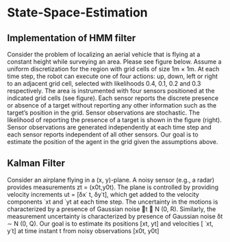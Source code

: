 # State-Space-Estimation
## Implementation of HMM filter 

Consider the problem of localizing an aerial vehicle that is flying at a constant height while
surveying an area. Please see figure below. Assume a uniform discretization for the region with grid
cells of size 1m × 1m. At each time step, the robot can execute one of four actions: up, down, left or
right to an adjacent grid cell, selected with likelihoods 0.4, 0.1, 0.2 and 0.3 respectively. The area is
instrumented with four sensors positioned at the indicated grid cells (see figure). Each sensor reports
the discrete presence or absence of a target without reporting any other information such as the target’s
position in the grid. Sensor observations are stochastic. The likelihood of reporting the presence of a
target is shown in the figure (right). Sensor observations are generated independently at each time step
and each sensor reports independent of all other sensors. Our goal is to estimate the position of the
agent in the grid given the assumptions above.


## Kalman Filter
Consider an airplane flying in a (x, y)-plane. A noisy sensor (e.g., a radar) provides measurements zt = (x0t,y0t). 
The plane is controlled by providing velocity increments ut = [δx˙ t, δy˙t], which
get added to the velocity components ˙xt and ˙yt at each time step. The uncertainty in the motions is
characterized by a presence of Gaussian noise t ∼ N (0, R). Similarly, the measurement uncertainty is
characterized by presence of Gaussian noise δt ∼ N (0, Q). Our goal is to estimate its positions [xt, yt]
and velocities [ ˙xt, y˙t] at time instant t from noisy observations [x0t, y0t]
